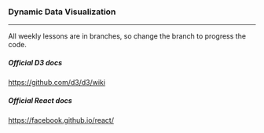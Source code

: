 ### Dynamic Data Visualization
---
All weekly lessons are in branches, so change the branch to progress the code.


##### Official D3 docs

https://github.com/d3/d3/wiki

##### Official React docs

https://facebook.github.io/react/
